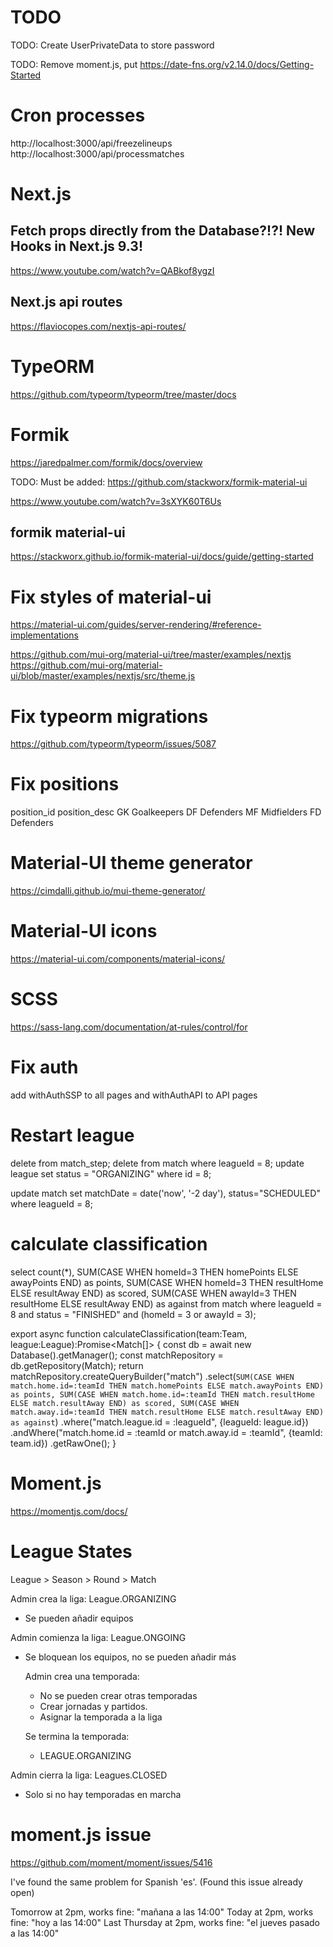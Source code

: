 

# TODO

TODO: Create UserPrivateData to store password

TODO: Remove moment.js, put https://date-fns.org/v2.14.0/docs/Getting-Started

# Cron processes

http://localhost:3000/api/freezelineups
http://localhost:3000/api/processmatches


# Next.js

## Fetch props directly from the Database?!?! New Hooks in Next.js 9.3!

https://www.youtube.com/watch?v=QABkof8ygzI

## Next.js api routes

https://flaviocopes.com/nextjs-api-routes/

# TypeORM

https://github.com/typeorm/typeorm/tree/master/docs

# Formik

https://jaredpalmer.com/formik/docs/overview

TODO: Must be added: https://github.com/stackworx/formik-material-ui

https://www.youtube.com/watch?v=3sXYK60T6Us

## formik material-ui

https://stackworx.github.io/formik-material-ui/docs/guide/getting-started

# Fix styles of material-ui

https://material-ui.com/guides/server-rendering/#reference-implementations

https://github.com/mui-org/material-ui/tree/master/examples/nextjs
https://github.com/mui-org/material-ui/blob/master/examples/nextjs/src/theme.js

# Fix typeorm migrations

https://github.com/typeorm/typeorm/issues/5087

# Fix positions

position_id 	position_desc
GK 	Goalkeepers
DF 	Defenders
MF 	Midfielders
FD 	Defenders



# Material-UI theme generator

https://cimdalli.github.io/mui-theme-generator/


# Material-UI icons

https://material-ui.com/components/material-icons/


# SCSS

https://sass-lang.com/documentation/at-rules/control/for


# Fix auth

add withAuthSSP to all pages
and withAuthAPI to API pages

# Restart league

delete from match_step;
delete from match where leagueId = 8;
update league set status = "ORGANIZING" where id = 8;

update match set matchDate = date('now', '-2 day'), status="SCHEDULED" where leagueId = 8;

# calculate classification

select
count(*),
SUM(CASE WHEN homeId=3 THEN homePoints ELSE awayPoints END) as points, 
SUM(CASE WHEN homeId=3 THEN resultHome ELSE resultAway END) as scored, 
SUM(CASE WHEN awayId=3 THEN resultHome ELSE resultAway END) as against
from match
where leagueId = 8
and status = "FINISHED"
and (homeId = 3 or awayId = 3);

export async function calculateClassification(team:Team, league:League):Promise<Match[]> {
    const db = await new Database().getManager();
    const matchRepository = db.getRepository(Match);
    return matchRepository.createQueryBuilder("match")
        .select(`
            SUM(CASE WHEN match.home.id=:teamId THEN match.homePoints ELSE match.awayPoints END) as points,
            SUM(CASE WHEN match.home.id=:teamId THEN match.resultHome ELSE match.resultAway END) as scored,
            SUM(CASE WHEN match.away.id=:teamId THEN match.resultHome ELSE match.resultAway END) as against
        `)
        .where("match.league.id = :leagueId", {leagueId: league.id})
        .andWhere("match.home.id = :teamId or match.away.id = :teamId", {teamId: team.id})
        .getRawOne();
}


# Moment.js

https://momentjs.com/docs/


# League States

League > Season > Round > Match

Admin crea la liga:
League.ORGANIZING
- Se pueden añadir equipos


Admin comienza la liga:
League.ONGOING
- Se bloquean los equipos, no se pueden añadir más


    Admin crea una temporada:
    - No se pueden crear otras temporadas
    - Crear jornadas y partidos.
    - Asignar la temporada a la liga

    Se termina la temporada:
    - LEAGUE.ORGANIZING

Admin cierra la liga:
Leagues.CLOSED
- Solo si no hay temporadas en marcha


# moment.js issue

https://github.com/moment/moment/issues/5416

I've found the same problem for Spanish 'es'. (Found this issue already open)

Tomorrow at 2pm, works fine: "mañana a las 14:00"
Today at 2pm, works fine: "hoy a las 14:00"
Last Thursday at 2pm, works fine: "el jueves pasado a las 14:00"

